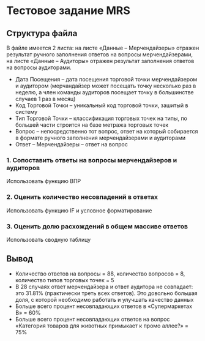 # Тестовое задание MRS
## Структура файла

В файле имеется 2 листа: на листе «Данные – Мерчендайзеры» отражен результат ручного заполнения ответов на вопросы мерчендайзерами, на листе «Данные – Аудиторы» отражен результат заполнения ответов на вопросы аудиторами.

- Дата Посещения – дата посещения торговой точки мерчендайзером и аудитором (мерчандайзер может посещать точку несколько раз в неделю, а член команды аудиторов посещает точку в большинстве случаев 1 раз в месяц)
- Код Торговой Точки – уникальный код торговой точки, зашитый в систему
- Тип Торговой Точки – классификация торговых точек на типы, по большей части строится на базе метража торговых точек
- Вопрос – непосредственно тот вопрос, ответ на который собирается в формате ручного заполнения мерчендайзерами и аудиторами
- Ответ – Мерчендайзеры – ответ на вопрос

### 1. Cопоставить ответы на вопросы мерчендайзеров и аудиторов
Использовать функцию ВПР

### 2. Оценить количество несовпадений в ответах
Использовать функцию IF и условное форматирование

### 3. Оценить долю расхождений в общем массиве ответов
Использовать сводную таблицу

## Вывод
- Количество ответов на вопросы = 88, количество вопросов = 8, количество типов торговых точек = 5
- В 28 случаях ответ мерчендайзера и ответ аудитора не совпадает: это 31.81% (практически треть всех ответов). Это довольно большая доля, с которой необходимо работать и улучшать качество данных
- Больше всего процент несовпадающих ответов в «Супермаркетах B» = 60%
- Больше всего процент несовпадающих ответов на вопрос «Категория товаров для животных примыкает к промо аллее?» = 75%